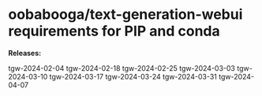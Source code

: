 # oobabooga/text-generation-webui requirements for PIP and conda

**Releases:**

tgw-2024-02-04
tgw-2024-02-18
tgw-2024-02-25
tgw-2024-03-03
tgw-2024-03-10
tgw-2024-03-17
tgw-2024-03-24
tgw-2024-03-31
tgw-2024-04-07

